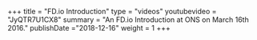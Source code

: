 +++
title = "FD.io Introduction"
type = "videos"
youtubevideo = "JyQTR7U1CX8"
summary = "An FD.io Introduction at ONS on March 16th 2016."
publishDate ="2018-12-16"
weight = 1
+++
